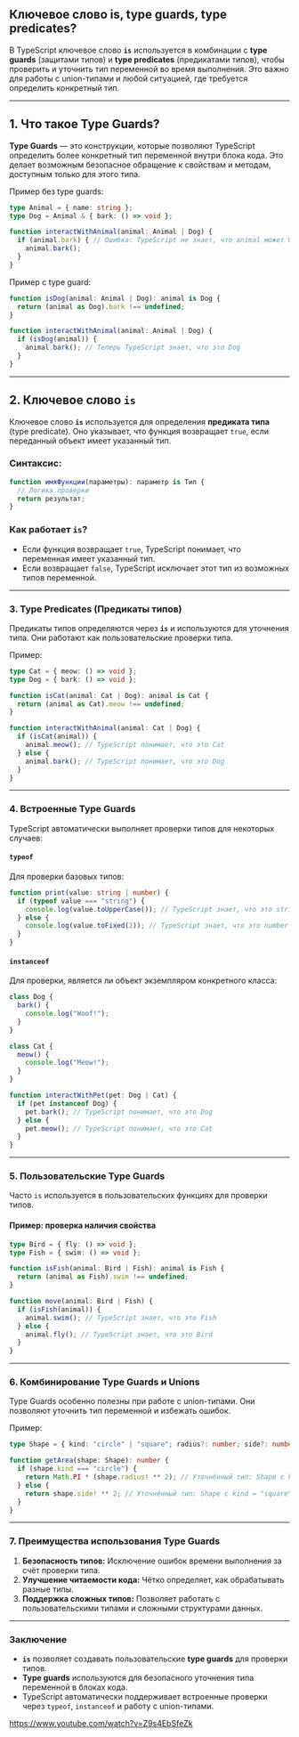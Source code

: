## Ключевое слово is, type guards, type predicates?

В TypeScript ключевое слово **`is`** используется в комбинации с **type guards** (защитами типов) и **type predicates** (предикатами типов), чтобы проверить и уточнить тип переменной во время выполнения. Это важно для работы с union-типами и любой ситуацией, где требуется определить конкретный тип.

---

## **1. Что такое Type Guards?**

**Type Guards** — это конструкции, которые позволяют TypeScript определить более конкретный тип переменной внутри блока кода. Это делает возможным безопасное обращение к свойствам и методам, доступным только для этого типа.

Пример без type guards:
```typescript
type Animal = { name: string };
type Dog = Animal & { bark: () => void };

function interactWithAnimal(animal: Animal | Dog) {
  if (animal.bark) { // Ошибка: TypeScript не знает, что animal может быть Dog
    animal.bark();
  }
}
```

Пример с type guard:
```typescript
function isDog(animal: Animal | Dog): animal is Dog {
  return (animal as Dog).bark !== undefined;
}

function interactWithAnimal(animal: Animal | Dog) {
  if (isDog(animal)) {
    animal.bark(); // Теперь TypeScript знает, что это Dog
  }
}
```

---

## **2. Ключевое слово `is`**

Ключевое слово **`is`** используется для определения **предиката типа** (type predicate). Оно указывает, что функция возвращает `true`, если переданный объект имеет указанный тип.

### **Синтаксис:**
```typescript
function имяФункции(параметры): параметр is Тип {
  // Логика проверки
  return результат;
}
```

### **Как работает `is`?**
- Если функция возвращает `true`, TypeScript понимает, что переменная имеет указанный тип.
- Если возвращает `false`, TypeScript исключает этот тип из возможных типов переменной.

---

### **3. Type Predicates (Предикаты типов)**

Предикаты типов определяются через **`is`** и используются для уточнения типа. Они работают как пользовательские проверки типа.

Пример:
```typescript
type Cat = { meow: () => void };
type Dog = { bark: () => void };

function isCat(animal: Cat | Dog): animal is Cat {
  return (animal as Cat).meow !== undefined;
}

function interactWithAnimal(animal: Cat | Dog) {
  if (isCat(animal)) {
    animal.meow(); // TypeScript понимает, что это Cat
  } else {
    animal.bark(); // TypeScript понимает, что это Dog
  }
}
```

---

### **4. Встроенные Type Guards**

TypeScript автоматически выполняет проверки типов для некоторых случаев:

#### **`typeof`**
Для проверки базовых типов:
```typescript
function print(value: string | number) {
  if (typeof value === "string") {
    console.log(value.toUpperCase()); // TypeScript знает, что это string
  } else {
    console.log(value.toFixed(2)); // TypeScript знает, что это number
  }
}
```

#### **`instanceof`**
Для проверки, является ли объект экземпляром конкретного класса:
```typescript
class Dog {
  bark() {
    console.log("Woof!");
  }
}

class Cat {
  meow() {
    console.log("Meow!");
  }
}

function interactWithPet(pet: Dog | Cat) {
  if (pet instanceof Dog) {
    pet.bark(); // TypeScript понимает, что это Dog
  } else {
    pet.meow(); // TypeScript понимает, что это Cat
  }
}
```

---

### **5. Пользовательские Type Guards**

Часто `is` используется в пользовательских функциях для проверки типов. 

#### Пример: проверка наличия свойства
```typescript
type Bird = { fly: () => void };
type Fish = { swim: () => void };

function isFish(animal: Bird | Fish): animal is Fish {
  return (animal as Fish).swim !== undefined;
}

function move(animal: Bird | Fish) {
  if (isFish(animal)) {
    animal.swim(); // TypeScript знает, что это Fish
  } else {
    animal.fly(); // TypeScript знает, что это Bird
  }
}
```

---

### **6. Комбинирование Type Guards и Unions**

Type Guards особенно полезны при работе с union-типами. Они позволяют уточнить тип переменной и избежать ошибок.

Пример:
```typescript
type Shape = { kind: "circle" | "square"; radius?: number; side?: number };

function getArea(shape: Shape): number {
  if (shape.kind === "circle") {
    return Math.PI * (shape.radius! ** 2); // Уточнённый тип: Shape с kind = "circle"
  } else {
    return shape.side! ** 2; // Уточнённый тип: Shape с kind = "square"
  }
}
```

---

### **7. Преимущества использования Type Guards**

1. **Безопасность типов:** Исключение ошибок времени выполнения за счёт проверки типа.
2. **Улучшение читаемости кода:** Чётко определяет, как обрабатывать разные типы.
3. **Поддержка сложных типов:** Позволяет работать с пользовательскими типами и сложными структурами данных.

---

### **Заключение**

- **`is`** позволяет создавать пользовательские **type guards** для проверки типов.
- **Type guards** используются для безопасного уточнения типа переменной в блоках кода.
- TypeScript автоматически поддерживает встроенные проверки через `typeof`, `instanceof` и работу с union-типами.

https://www.youtube.com/watch?v=Z9s4EbSfeZk